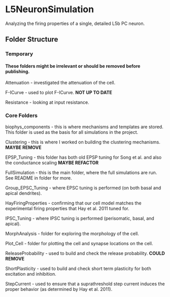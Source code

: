 # L5NeuronSimulation

Analyzing the firing properties of a single, detailed L5b PC neuron.

## Folder Structure

### Temporary
#### These folders might be irrelevant or should be removed before publishing.

Attenuation - investigated the attenuation of the cell.

F-ICurve - used to plot F-ICurve. **NOT UP TO DATE**

Resistance - looking at input resistance.

### Core Folders

biophys_components - this is where mechanisms and templates are stored. This folder is used as the basis for all simulations in the project.

Clustering - this is where I worked on building the clustering mechanisms. **MAYBE REMOVE**

EPSP_Tuning - this folder has both old EPSP tuning for Song et al. and also the conductance scaling **MAYBE REFACTOR**

FullSimulation - this is the main folder, where the full simulations are run. See README in folder for more.

Group_EPSC_Tuning - where EPSC tuning is performed (on both basal and apical dendrites).

HayFiringProperties - confirming that our cell model matches the experimental firing properties that Hay et al. 2011 tuned for.

IPSC_Tuning - where IPSC tuning is performed (perisomatic, basal, and apical).

MorphAnalysis - folder for exploring the morphology of the cell.

Plot_Cell - folder for plotting the cell and synapse locations on the cell.

ReleaseProbability - used to build and check the release probability. **COULD REMOVE**

ShortPlasticity - used to build and check short term plasticity for both excitation and inhibition.

StepCurrent - used to ensure that a suprathreshold step current induces the proper behavior (as determined by Hay et al. 2011).

